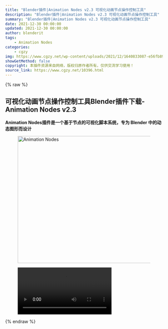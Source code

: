 ```yaml
---
title: "Blender插件|Animation Nodes v2.3 可视化动画节点操作控制工具"
description: "Blender插件|Animation Nodes v2.3 可视化动画节点操作控制工具"
summary: "Blender插件|Animation Nodes v2.3 可视化动画节点操作控制工具"
date: 2021-12-30 00:00:00
updated: 2021-12-30 00:00:00
author: blenderit
tags: 
    - Animation Nodes
categories:
    - cgzy
img: https://www.cgzy.net/wp-content/uploads/2021/12/1640833087-e56fb89a6333162.jpg
showGetMethod: false
copyright: 本插件资源来自网络，版权归原作者所有，仅供交流学习使用！
source_link: https://www.cgzy.net/10396.html
---
```


{% raw %}
<h2 class="wp-block-heading">可视化动画节点操作控制工具Blender插件下载-Animation Nodes v2.3</h2><p class="is-style-text-indent-2em"><strong>Animation Nodes插件是一个基于节点的可视化脚本系统，专为 Blender 中的动态图形而设计</strong></p><div class="wp-block-image is-style-border-round-and-with-shadow"><figure class="aligncenter size-full"><img fetchpriority="high" decoding="async" width="720" height="406" src="https://www.cgzy.net/wp-content/uploads/2021/12/1640832487-a43683d33b40f41.jpg" alt="Animation Nodes" class="wp-image-10397" srcset="https://www.cgzy.net/wp-content/uploads/2021/12/1640832487-a43683d33b40f41.jpg 720w, https://www.cgzy.net/wp-content/uploads/2021/12/1640832487-a43683d33b40f41-512x289.jpg 512w" sizes="(max-width: 720px) 100vw, 720px" title="Blender插件|Animation Nodes v2.3 可视化动画节点操作控制工具"></figure></div><figure class="wp-block-video aligncenter"><video controls src="https://cloud.video.taobao.com//play/u/705956171/p/1/e/6/t/1/343398190856.mp4"></video></figure>
<div style="display: none">cgzy</div>
{% endraw %}